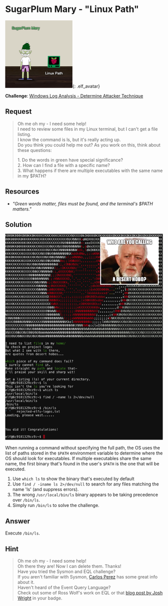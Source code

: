 # SugarPlum Mary - "Linux Path"
![SugarPlum Mary](../img/hints/h4/sugarplum_mary.png){: .elf_avatar}

**Challenge**: [Windows Log Analysis - Determine Attacker Technique](../challenges/c4.md)

## Request
> Oh me oh my - I need some help!  
> I need to review some files in my Linux terminal, but I can't get a file listing.  
> I know the command is ls, but it's really acting up.  
> Do you think you could help me out? As you work on this, think about these questions:  
> 
> 1\. Do the words in green have special significance?  
> 2\. How can I find a file with a specific name?  
> 3\. What happens if there are multiple executables with the same name in my $PATH?  

## Resources
- *"Green words matter, files must be found, and the terminal's $PATH matters."* 

## Solution
![Terminal](../img/hints/h4/h4_terminal1_hobo.png)

When running a command without specifying the full path, the OS uses the list of paths stored in the `$PATH` environment variable to determine where the OS should look for executables. If multiple executables share the same name, the first binary that's found in the user's `$PATH` is the one that will be executed.

1. Use `which ls` to show the binary that's executed by default
2. Use `find / -iname ls 2>/dev/null` to search for any files matching the name 'ls' (and suppress errors).
3. The wrong `/usr/local/bin/ls` binary appears to be taking precedence over `/bin/ls`.
4. Simply run `/bin/ls` to solve the challenge.

## Answer
Execute `/bin/ls`.

## Hint
> Oh me oh my - I need some help!  
> Oh there they are! Now I can delete them. Thanks!  
> Have you tried the Sysmon and EQL challenge?  
> If you aren't familiar with Sysmon, [Carlos Perez](https://www.darkoperator.com/blog/2014/8/8/sysinternals-sysmon) has some great info about it.  
> Haven't heard of the Event Query Language?  
> Check out some of Ross Wolf's work on EQL or that [blog post by Josh Wright](https://pen-testing.sans.org/blog/2019/12/10/eql-threat-hunting/) in your badge.  
